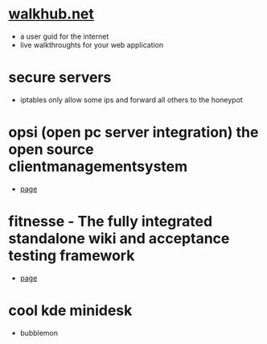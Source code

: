 # [walkhub.net](http://walkhub.net/)

* a user guid for the internet
* live walkthroughts for your web application

# secure servers

* iptables only allow some ips and forward all others to the honeypot

# opsi (open pc server integration) the open source clientmanagementsystem

* [page](http://www.opsi.org)

# fitnesse - The fully integrated standalone wiki and acceptance testing framework

* [page](http://fitnesse.org/)

# cool kde minidesk

* bubblemon
